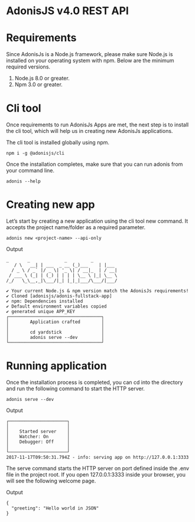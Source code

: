 # AdonisJS v4.0 REST API

# Requirements

Since AdonisJs is a Node.js framework, please make sure Node.js is installed on your operating system with npm. Below are the minimum required versions.

1. Node.js 8.0 or greater.
2. Npm 3.0 or greater.

# Cli tool

Once requirements to run AdonisJs Apps are met, the next step is to install the cli tool, which will help us in creating new AdonisJs applications.

The cli tool is installed globally using npm.

```
npm i -g @adonisjs/cli
```
Once the installation completes, make sure that you can run adonis from your command line.

```
adonis --help
```


# Creating new app

Let’s start by creating a new application using the cli tool new command. It accepts the project name/folder as a required parameter.

```
adonis new <project-name> --api-only
```

Output

```
_       _             _         _
   / \   __| | ___  _ __ (_)___    | |___
  / _ \ / _` |/ _ \| '_ \| / __|_  | / __|
 / ___ \ (_| | (_) | | | | \__ \ |_| \__ \
/_/   \_\__,_|\___/|_| |_|_|___/\___/|___/

✔ Your current Node.js & npm version match the AdonisJs requirements!
✔ Cloned [adonisjs/adonis-fullstack-app]
✔ npm: Dependencies installed
✔ Default environment variables copied
✔ generated unique APP_KEY
┌───────────────────────────────────┐
│        Application crafted        │
│                                   │
│        cd yardstick               │
│        adonis serve --dev         │
└───────────────────────────────────┘
```

# Running application

Once the installation process is completed, you can cd into the directory and run the following command to start the HTTP server.

```
adonis serve --dev
```

Output

```
┌──────────────────────┐
│                      │
│    Started server    │
│    Watcher: On       │
│    Debugger: Off     │
│                      │
└──────────────────────┘
2017-11-17T09:50:31.794Z - info: serving app on http://127.0.0.1:3333
```

The serve command starts the HTTP server on port defined inside the .env file in the project root. If you open 127.0.0.1:3333 inside your browser, you will see the following welcome page.

Output

```
{
  "greeting": "Hello world in JSON"
}
```
